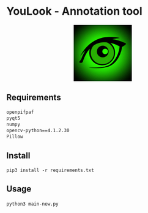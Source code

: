 # YouLook - Annotation tool

<p align="center">
  <img align="center" src="https://github.com/younesbelkada/YouLook/blob/main/logo.png" width=30% height=50%>
</p>


## Requirements

```
openpifpaf
pyqt5
numpy
opencv-python==4.1.2.30 
Pillow 
```

## Install 

```
pip3 install -r requirements.txt
```

## Usage

```
python3 main-new.py
```


